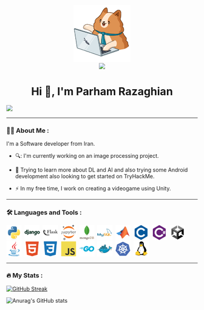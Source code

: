 <div id="header" align="center">
  <img src="https://github.com/1995parham/1995parham/blob/main/bernard.gif" width="150"/>
  <div id="badges">
    <a href="https://www.linkedin.com/in/parham-razaghian-a49194260">
      <img src= "https://img.shields.io/badge/LinkedIn-0077B5?style=for-the-badge&logo=linkedin&logoColor=white"/>
    </a>
  </div>
  <h1>
    Hi 👋, I'm Parham Razaghian
  </h1>
</div>

<div>
  <img src="https://camo.githubusercontent.com/ba9f3bd30647e352a3f5e1e45eb45c6ec7bad6155cd16aaedf4a426738da0ca5/68747470733a2f2f696e646f616e616c79746963612e636f6d2f7374617469632f696d616765732f62616e6e6572722e676966"
</div>

---

### :man_technologist: About Me :
I'm a Software developer from Iran.
  
  - 🔍: I'm currently working on an image processing project.
  
  - :seedling: Trying to learn more about DL and AI and also trying some Android development also looking to get started on TryHackMe.
  
  - :zap: In my free time, I work on creating a videogame using Unity.
  
---

### :hammer_and_wrench: Languages and Tools :
<div>
  <img src= "https://github.com/devicons/devicon/blob/master/icons/python/python-original.svg" title= "Python" width= "40" height="40" />&nbsp;
  <img src= "https://github.com/devicons/devicon/blob/master/icons/django/django-plain-wordmark.svg" title= "Django" width= "40" height="40" />&nbsp;
  <img src= "https://github.com/devicons/devicon/blob/master/icons/flask/flask-original-wordmark.svg" title= "Flask" width= "40" height="40" />&nbsp;
  <img src= "https://github.com/devicons/devicon/blob/master/icons/jupyter/jupyter-original-wordmark.svg" title= "Jupyter" width= "40" height="40" />&nbsp;
  <img src= "https://github.com/devicons/devicon/blob/master/icons/mongodb/mongodb-original-wordmark.svg" title= "MongoDB" width= "40" height="40" />&nbsp;
  <img src= "https://github.com/devicons/devicon/blob/master/icons/mysql/mysql-original-wordmark.svg" title= "MySQL" width= "40" height="40" />&nbsp;
  <img src= "https://github.com/devicons/devicon/blob/master/icons/matlab/matlab-original.svg" title= "Matlab" width= "40" height="40" />&nbsp;
  <img src= "https://github.com/devicons/devicon/blob/master/icons/c/c-plain.svg" title= "C" width= "40" height="40" />&nbsp;
  <img src= "https://github.com/devicons/devicon/blob/master/icons/csharp/csharp-plain.svg" title= "C#" width= "40" height="40" />&nbsp;
  <img src= "https://github.com/devicons/devicon/blob/master/icons/unity/unity-original.svg" title= "Unity" width= "40" height="40" />&nbsp;
  <img src= "https://github.com/devicons/devicon/blob/master/icons/java/java-original.svg" title= "Java" width= "40" height="40" />&nbsp;
  <img src= "https://github.com/devicons/devicon/blob/master/icons/html5/html5-plain.svg" title= "HTML" width= "40" height="40" />&nbsp;
  <img src= "https://github.com/devicons/devicon/blob/master/icons/css3/css3-plain.svg" title= "CSS" width= "40" height="40" />&nbsp;
  <img src= "https://github.com/devicons/devicon/blob/master/icons/javascript/javascript-original.svg" title= "JavaScript" width= "40" height="40" />&nbsp;
  <img src= "https://github.com/devicons/devicon/blob/master/icons/go/go-original-wordmark.svg" title= "GO" width= "40" height="40" />&nbsp;
  <img src= "https://github.com/devicons/devicon/blob/master/icons/docker/docker-original.svg" title= "Docker" width= "40" height="40" />&nbsp;
  <img src= "https://github.com/devicons/devicon/blob/master/icons/kubernetes/kubernetes-plain.svg" title= "Kubernetes" width= "40" height="40" />&nbsp;
  <img src= "https://github.com/devicons/devicon/blob/master/icons/linux/linux-original.svg" title= "Linux" width= "40" height="40" />&nbsp;
</div>

---

### :fire: My Stats :
[![GitHub Streak](http://github-readme-streak-stats.herokuapp.com?user=BornFromAshes&theme=algolia)](https://git.io/streak-stats)

![Anurag's GitHub stats](https://github-readme-stats-sigma-five.vercel.app/api?username=BornFromAshes&show_icons=true&theme=algolia)

